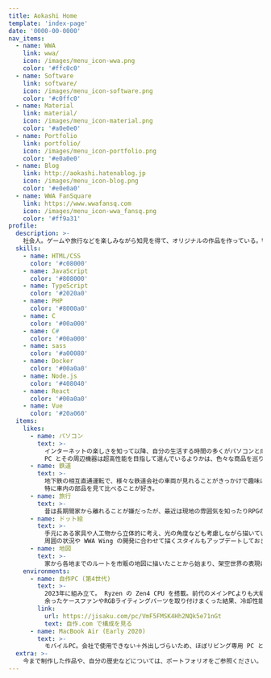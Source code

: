 ```yaml
---
title: Aokashi Home
template: 'index-page'
date: '0000-00-0000'
nav_items:
  - name: WWA
    link: wwa/
    icon: /images/menu_icon-wwa.png
    color: '#ffc0c0'
  - name: Software
    link: software/
    icon: /images/menu_icon-software.png
    color: '#c0ffc0'
  - name: Material
    link: material/
    icon: /images/menu_icon-material.png
    color: '#a0e0e0'
  - name: Portfolio
    link: portfolio/
    icon: /images/menu_icon-portfolio.png
    color: '#e0a0e0'
  - name: Blog
    link: http://aokashi.hatenablog.jp
    icon: /images/menu_icon-blog.png
    color: '#e0e0a0'
  - name: WWA FanSquare
    link: https://www.wwafansq.com
    icon: /images/menu_icon-wwa_fansq.png
    color: '#ff9a31'
profile:
  description: >-
    社会人。ゲームや旅行などを楽しみながら知見を得て、オリジナルの作品を作っている。WWA Wing のコントリビューターでもある。
  skills:
    - name: HTML/CSS
      color: '#c08000'
    - name: JavaScript
      color: '#808000'
    - name: TypeScript
      color: '#2020a0'
    - name: PHP
      color: '#8000a0'
    - name: C
      color: '#00a000'
    - name: C#
      color: '#00a000'
    - name: sass
      color: '#a00080'
    - name: Docker
      color: '#00a0a0'
    - name: Node.js
      color: '#408040'
    - name: React
      color: '#00a0a0'
    - name: Vue
      color: '#20a060'
  items:
    likes:
      - name: パソコン
        text: >-
          インターネットの楽しさを知って以降、自分の生活する時間の多くがパソコンと向き合うようになった。
          PC とその周辺機器は超高性能を目指して選んでいるよりかは、色々な商品を巡りながら「これがいい」というわがままを付けて好きに選んでいる。
      - name: 鉄道
        text: >-
          地下鉄の相互直通運転で、様々な鉄道会社の車両が見れることがきっかけで趣味になった。
          特に車内の部品を見て比べることが好き。
      - name: 旅行
        text: >-
          昔は長期間家から離れることが嫌だったが、最近は現地の雰囲気を知ったりRPGのマップ制作のアイデアを取ったりすることが目的でほぼ毎年遠いところに行ってたりする。
      - name: ドット絵
        text: >-
          手元にある家具や人工物から立体的に考え、光の角度なども考慮しながら描いている。
          周囲の状況や WWA Wing の開発に合わせて描くスタイルもアップデートしておきたいと思っている。
      - name: 地図
        text: >-
          家から各地までのルートを市販の地図に描いたことから始まり、架空世界の表現にまで発展。現在は架空地図を作るツールが無く管理しにくいところが課題である。
    environments:
      - name: 自作PC (第4世代)
        text: >-
          2023年に組み立て。 Ryzen の Zen4 CPU を搭載。前代のメインPCよりも大幅に性能アップ、見た目にこだわった。
          余ったケースファンやRGBライティングパーツを取り付けまくった結果、冷却性能重視の光るPCになった。
        link:
          url: https://jisaku.com/pc/VmF5FMSK4Hh2NQk5e71nGt
          text: 自作.com で構成を見る
      - name: MacBook Air (Early 2020)
        text: >-
          モバイルPC。会社で使用できない＋外出しづらいため、ほぼリビング専用 PC と化している。
  extra: >-
    今まで制作した作品や、自分の歴史などについては、ポートフォリオをご参照ください。
---
```

